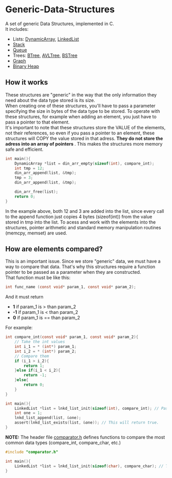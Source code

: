# Generic-Data-Structures
A set of generic Data Structures, implemented in C. <br>
It includes:
* Lists: [DynamicArray](/src/DynamicArray), [LinkedList](/src/LinkedList)
* [Stack](src/Stack)
* [Queue](src/Queue)
* Trees: [BTree](/src/BTree), [AVLTree](/src/AVLTree), [BSTree](src/BSTree)
* [Graph](src/Graph)
* [Binary Heap](src/BinaryHeap)

## How it works
These structures are "generic" in the way that the only information they need about the data type stored is its size. <br>
When creating 
one of these structures, you'll have to pass a parameter specifying the size in bytes of the data type to be stored. To operate with these structures, for example when adding an element, you just have to pass a pointer to that element. <br>
It's important to note that these structures store the VALUE of the elements, not their references, so even if you pass a pointer to an element, these structures will COPY the value stored in that adress. <b> They do not store the adress into an array of pointers </b>. This makes the structures more memory safe and efficient.

```c
int main(){
    DynamicArray *list = din_arr_empty(sizeof(int), compare_int);
    int tmp = 12;
    din_arr_append(list, &tmp);
    tmp = 3;
    din_arr_append(list, &tmp);

    din_arr_free(list);
    return 0;
}
```

In the example above, both 12 and 3 are added into the list, since every call to the append function just copies 4 bytes (sizeof(int)) from the value stored in tmp into the list. To acess and work with the elements into the structures, pointer arithmetic and standard memory manipulation routines (memcpy, memset) are used.

## How are elements compared?
This is an important issue. Since we store "generic" data, we must have a way to compare that data.
That's why this structures require a function pointer to be passed as a parameter when they are constructed.<br>
That function must be like this:<br>
```c
int func_name (const void* param_1, const void* param_2);
```
And it must return <br>
* <b> 1</b> if param_1 is > than param_2
* <b>-1</b> if param_1 is < than param_2
* <b> 0</b> if param_1 is == than param_2
  
For example:<br>
```c
int compare_int(const void* param_1, const void* param_2){
    // Take the int values
    int i_1 = * (int*) param_1;
    int i_2 = * (int*) param_2;
    // Compare them
    if (i_1 > i_2){
        return 1;
    }else if(i_1 < i_2){
        return -1;
    }else{
        return 0;
    }
}

int main(){
    LinkedList *list = lnkd_list_init(sizeof(int), compare_int); // Pass compare_int as a parameter
    int one = 1;
    lnkd_list_append(list, &one);
    assert(lnkd_list_exists(list, &one)); // This will return true.
}
```
<b>NOTE:</b> The header file [comparator.h](src/Util/comparator.h) defines functions to compare the most common data types (compare_int, compare_char, etc.)

```c
#include "comparator.h"

int main(){
    LinkedList *list = lnkd_list_init(sizeof(char), compare_char); // To compare chars
}
```
